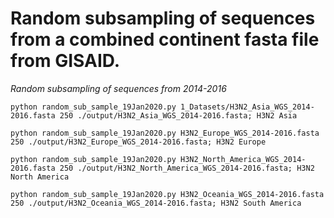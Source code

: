 # Random subsampling of sequences from a combined continent fasta file from GISAID.

*Random subsampling of sequences from 2014-2016*

   
    python random_sub_sample_19Jan2020.py 1_Datasets/H3N2_Asia_WGS_2014-2016.fasta 250 ./output/H3N2_Asia_WGS_2014-2016.fasta; H3N2 Asia 

    python random_sub_sample_19Jan2020.py H3N2_Europe_WGS_2014-2016.fasta 250 ./output/H3N2_Europe_WGS_2014-2016.fasta; H3N2 Europe
 
    python random_sub_sample_19Jan2020.py H3N2_North_America_WGS_2014-2016.fasta 250 ./output/H3N2_North_America_WGS_2014-2016.fasta; H3N2 North America

    python random_sub_sample_19Jan2020.py H3N2_Oceania_WGS_2014-2016.fasta 250 ./output/H3N2_Oceania_WGS_2014-2016.fasta; H3N2 South America
